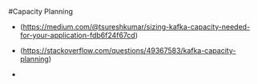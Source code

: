 #Capacity Planning

- (https://medium.com/@tsureshkumar/sizing-kafka-capacity-needed-for-your-application-fdb6f24f67cd)

- (https://stackoverflow.com/questions/49367583/kafka-capacity-planning)
- 